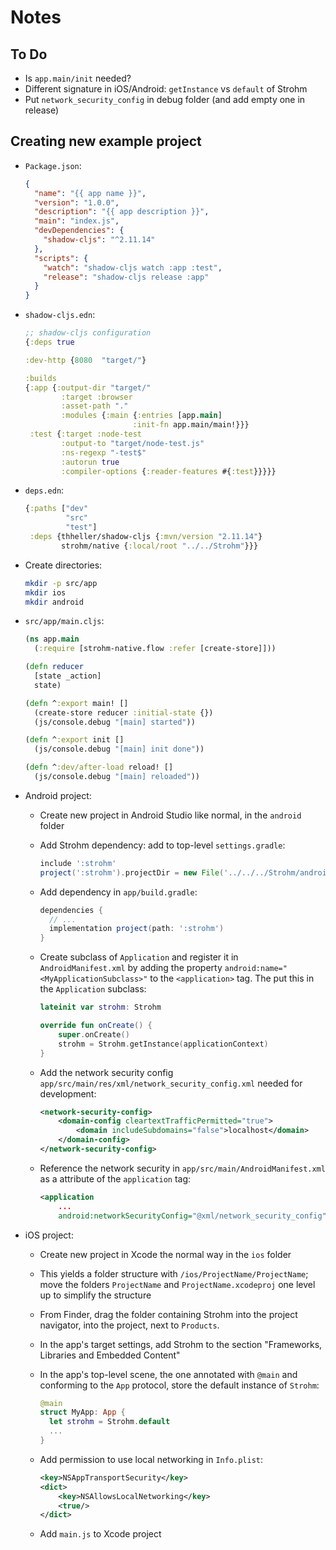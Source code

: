 Notes
=====

To Do
-----

* Is `app.main/init` needed?
* Different signature in iOS/Android: `getInstance` vs `default` of Strohm
* Put `network_security_config` in debug folder (and add empty one in release)

Creating new example project
----------------------------

* `Package.json`:

  ```json
  {
    "name": "{{ app name }}",
    "version": "1.0.0",
    "description": "{{ app description }}",
    "main": "index.js",
    "devDependencies": {
      "shadow-cljs": "^2.11.14"
    },
    "scripts": {
      "watch": "shadow-cljs watch :app :test",
      "release": "shadow-cljs release :app"
    }
  }
  ```

* `shadow-cljs.edn`:

  ```clojure
  ;; shadow-cljs configuration
  {:deps true

  :dev-http {8080  "target/"}

  :builds
  {:app {:output-dir "target/"
          :target :browser
          :asset-path "."
          :modules {:main {:entries [app.main]
                          :init-fn app.main/main!}}}
   :test {:target :node-test
          :output-to "target/node-test.js"
          :ns-regexp "-test$"
          :autorun true
          :compiler-options {:reader-features #{:test}}}}}
  ```

* `deps.edn`:

  ```clojure
  {:paths ["dev"
           "src"
           "test"]
   :deps {thheller/shadow-cljs {:mvn/version "2.11.14"}
          strohm/native {:local/root "../../Strohm"}}}
  ```

* Create directories:

  ```bash
  mkdir -p src/app
  mkdir ios
  mkdir android
  ```

* `src/app/main.cljs`:

  ```clojure
  (ns app.main
    (:require [strohm-native.flow :refer [create-store]]))

  (defn reducer
    [state _action]
    state)

  (defn ^:export main! []
    (create-store reducer :initial-state {})
    (js/console.debug "[main] started"))

  (defn ^:export init []
    (js/console.debug "[main] init done"))

  (defn ^:dev/after-load reload! []
    (js/console.debug "[main] reloaded"))
  ```

* Android project:
  * Create new project in Android Studio like normal, in the `android` folder
  * Add Strohm dependency: add to top-level `settings.gradle`:

    ```gradle
    include ':strohm'
    project(':strohm').projectDir = new File('../../../Strohm/android/strohm')
    ```

  * Add dependency in `app/build.gradle`:

    ```gradle
    dependencies {
      // ...
      implementation project(path: ':strohm')
    }
    ```

  * Create subclass of `Application` and register it in `AndroidManifest.xml` by
    adding the property `android:name="<MyApplicationSubclass>"` to the
    `<application>` tag. The put this in the `Application` subclass:

    ```kotlin
    lateinit var strohm: Strohm

    override fun onCreate() {
        super.onCreate()
        strohm = Strohm.getInstance(applicationContext)
    }
    ```

  * Add the network security config
    `app/src/main/res/xml/network_security_config.xml` needed for development:

    ```xml
    <network-security-config>
        <domain-config cleartextTrafficPermitted="true">
            <domain includeSubdomains="false">localhost</domain>
        </domain-config>
    </network-security-config>
    ```

  * Reference the network security in `app/src/main/AndroidManifest.xml` as a
    attribute of the `application` tag:

    ```xml
    <application
        ...
        android:networkSecurityConfig="@xml/network_security_config">
    ```

* iOS project:
  * Create new project in Xcode the normal way in the `ios` folder
  * This yields a folder structure with `/ios/ProjectName/ProjectName`; move the
    folders `ProjectName` and `ProjectName.xcodeproj` one level up to simplify
    the structure
  * From Finder, drag the folder containing Strohm into the project navigator,
    into the project, next to `Products`.
  * In the app's target settings, add Strohm to the section "Frameworks,
    Libraries and Embedded Content"
  * In the app's top-level scene, the one annotated with `@main` and conforming
    to the `App` protocol, store the default instance of `Strohm`:

    ```swift
    @main
    struct MyApp: App {
      let strohm = Strohm.default
      ...
    }
    ```

  * Add permission to use local networking in `Info.plist`:

    ```xml
    <key>NSAppTransportSecurity</key>
    <dict>
        <key>NSAllowsLocalNetworking</key>
        <true/>
    </dict>
    ```

  * Add `main.js` to Xcode project
